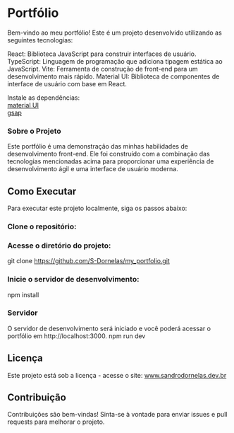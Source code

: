 # Portfólio

Bem-vindo ao meu portfólio! Este é um projeto desenvolvido utilizando as seguintes tecnologias:

React: Biblioteca JavaScript para construir interfaces de usuário.
TypeScript: Linguagem de programação que adiciona tipagem estática ao JavaScript.
Vite: Ferramenta de construção de front-end para um desenvolvimento mais rápido.
Material UI: Biblioteca de componentes de interface de usuário com base em React.


Instale as dependências:
</br>
[material UI](https://mui.com/)</br>
[gsap](https://gsap.com/)    


### Sobre o Projeto
Este portfólio é uma demonstração das minhas habilidades de desenvolvimento front-end. Ele foi construído com a combinação das tecnologias mencionadas acima para proporcionar uma experiência de desenvolvimento ágil e uma interface de usuário moderna.

## Como Executar
Para executar este projeto localmente, siga os passos abaixo:

### Clone o repositório:

### Acesse o diretório do projeto:
git clone https://github.com/S-Dornelas/my_portfolio.git


### Inicie o servidor de desenvolvimento:
npm install


### Servidor
O servidor de desenvolvimento será iniciado e você poderá acessar o portfólio em http://localhost:3000.
npm run dev


## Licença
Este projeto está sob a licença - acesse o site: www.sandrodornelas.dev.br

## Contribuição
Contribuições são bem-vindas! Sinta-se à vontade para enviar issues e pull requests para melhorar o projeto.

